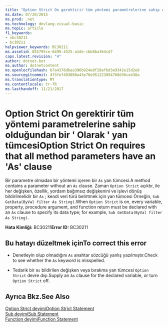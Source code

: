 ```yaml
---
title: "Option Strict On gerektirir tüm yöntemi parametrelerine sahip olduğundan bir &#39; Olarak &#39; yan tümcesi"
ms.date: 07/20/2015
ms.prod: .net
ms.technology: devlang-visual-basic
ms.topic: article
f1_keywords:
- vbc30211
- bc30211
helpviewer_keywords: BC30211
ms.assetid: 855795ce-8499-4525-a1de-cbb8ba364cd7
caps.latest.revision: "4"
author: dotnet-bot
ms.author: dotnetcontent
ms.openlocfilehash: b7a4376dbaa396b924e8f28afbd3e9342e15d2e8
ms.sourcegitcommit: 4f3fef493080a43e70e951223894768d36ce430a
ms.translationtype: MT
ms.contentlocale: tr-TR
ms.lasthandoff: 11/21/2017
---
```

# <a name="option-strict-on-requires-that-all-method-parameters-have-an-39as39-clause"></a><span data-ttu-id="410f1-102">Option Strict On gerektirir tüm yöntemi parametrelerine sahip olduğundan bir &#39; Olarak &#39; yan tümcesi</span><span class="sxs-lookup"><span data-stu-id="410f1-102">Option Strict On requires that all method parameters have an &#39;As&#39; clause</span></span>
<span data-ttu-id="410f1-103">Bir parametre olmadan bir yöntemi içeren bir `As` yan tümcesi.</span><span class="sxs-lookup"><span data-stu-id="410f1-103">A method contains a parameter without an `As` clause.</span></span> <span data-ttu-id="410f1-104">Zaman `Option Strict` açıktır, ile her değişken, özellik, yordam bağımsız değişkenini ve işlevi dönüş bildirilmelidir bir `As` ; kendi veri türü belirtmek için yan tümcesi Örneğin, `Sub GetData(ByVal filter As String)`.</span><span class="sxs-lookup"><span data-stu-id="410f1-104">When `Option Strict` is on, every variable, property, procedure argument, and function return must be declared with an `As` clause to specify its data type; for example, `Sub GetData(ByVal filter As String)`.</span></span>  
  
 <span data-ttu-id="410f1-105">**Hata Kimliği:** BC30211</span><span class="sxs-lookup"><span data-stu-id="410f1-105">**Error ID:** BC30211</span></span>  
  
## <a name="to-correct-this-error"></a><span data-ttu-id="410f1-106">Bu hatayı düzeltmek için</span><span class="sxs-lookup"><span data-stu-id="410f1-106">To correct this error</span></span>  
  
-   <span data-ttu-id="410f1-107">Denetleyin olup olmadığını `As` anahtar sözcüğü yanlış yazılmıştır.</span><span class="sxs-lookup"><span data-stu-id="410f1-107">Check to see whether the `As` keyword is misspelled.</span></span>  
  
-   <span data-ttu-id="410f1-108">Tedarik bir `As` bildirilen değişken veya bırakma yan tümcesi `Option Strict` devre dışı.</span><span class="sxs-lookup"><span data-stu-id="410f1-108">Supply an `As` clause for the declared variable, or turn `Option Strict` off.</span></span>  
  
## <a name="see-also"></a><span data-ttu-id="410f1-109">Ayrıca Bkz.</span><span class="sxs-lookup"><span data-stu-id="410f1-109">See Also</span></span>  
 [<span data-ttu-id="410f1-110">Option Strict deyimi</span><span class="sxs-lookup"><span data-stu-id="410f1-110">Option Strict Statement</span></span>](../../visual-basic/language-reference/statements/option-strict-statement.md)  
 [<span data-ttu-id="410f1-111">Sub deyimi</span><span class="sxs-lookup"><span data-stu-id="410f1-111">Sub Statement</span></span>](../../visual-basic/language-reference/statements/sub-statement.md)  
 [<span data-ttu-id="410f1-112">Function deyimi</span><span class="sxs-lookup"><span data-stu-id="410f1-112">Function Statement</span></span>](../../visual-basic/language-reference/statements/function-statement.md)
